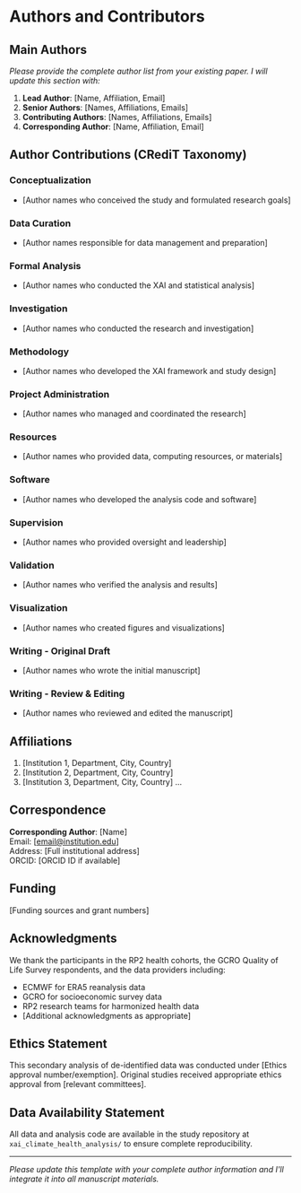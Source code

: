 # Authors and Contributors

## Main Authors

*Please provide the complete author list from your existing paper. I will update this section with:*

1. **Lead Author**: [Name, Affiliation, Email]
2. **Senior Authors**: [Names, Affiliations, Emails] 
3. **Contributing Authors**: [Names, Affiliations, Emails]
4. **Corresponding Author**: [Name, Affiliation, Email]

## Author Contributions (CRediT Taxonomy)

### Conceptualization
- [Author names who conceived the study and formulated research goals]

### Data Curation  
- [Author names responsible for data management and preparation]

### Formal Analysis
- [Author names who conducted the XAI and statistical analysis]

### Investigation
- [Author names who conducted the research and investigation]

### Methodology
- [Author names who developed the XAI framework and study design]

### Project Administration
- [Author names who managed and coordinated the research]

### Resources
- [Author names who provided data, computing resources, or materials]

### Software
- [Author names who developed the analysis code and software]

### Supervision
- [Author names who provided oversight and leadership]

### Validation
- [Author names who verified the analysis and results]

### Visualization
- [Author names who created figures and visualizations]

### Writing - Original Draft
- [Author names who wrote the initial manuscript]

### Writing - Review & Editing
- [Author names who reviewed and edited the manuscript]

## Affiliations

1. [Institution 1, Department, City, Country]
2. [Institution 2, Department, City, Country]
3. [Institution 3, Department, City, Country]
...

## Correspondence

**Corresponding Author**: [Name]  
Email: [email@institution.edu]  
Address: [Full institutional address]  
ORCID: [ORCID ID if available]

## Funding

[Funding sources and grant numbers]

## Acknowledgments

We thank the participants in the RP2 health cohorts, the GCRO Quality of Life Survey respondents, and the data providers including:
- ECMWF for ERA5 reanalysis data
- GCRO for socioeconomic survey data  
- RP2 research teams for harmonized health data
- [Additional acknowledgments as appropriate]

## Ethics Statement

This secondary analysis of de-identified data was conducted under [Ethics approval number/exemption]. Original studies received appropriate ethics approval from [relevant committees].

## Data Availability Statement

All data and analysis code are available in the study repository at `xai_climate_health_analysis/` to ensure complete reproducibility.

---

*Please update this template with your complete author information and I'll integrate it into all manuscript materials.*